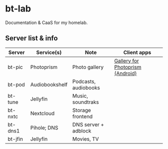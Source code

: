 # bt-lab
Documentation &amp; CaaS for my homelab. 

## Server list & info

| Server | Service(s) | Note | Client apps | 
| --- | --- | --- | --- | 
| bt-pic | Photoprism | Photo gallery | [Gallery for Photoprism (Android)](https://github.com/Radiokot/photoprism-android-client) |
| bt-pod | Audiobookshelf | Podcasts, audiobooks |
| bt-tune| Jellyfin | Music, soundtraks |
| bt-nxtc| Nextcloud | Storage frontend | 
| bt-dns1 | Pihole; DNS | DNS server + adblock | 
| bt-jfin | Jellyfin | Movies, TV | 

##
